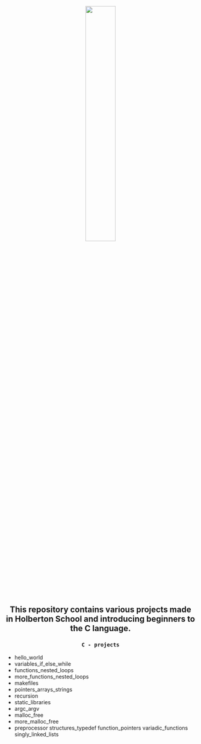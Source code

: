 <p align=center> <img align="" width="40%" src="https://upload.wikimedia.org/wikipedia/commons/thumb/3/35/The_C_Programming_Language_logo.svg/240px-The_C_Programming_Language_logo.svg.png" /> </p>

## <p align=center> This repository contains various projects made in Holberton School and introducing beginners to the C language.</p>

### <p align=center> `C - projects` </p>


- hello_world
- variables_if_else_while
- functions_nested_loops
- more_functions_nested_loops
- makefiles
- pointers_arrays_strings
- recursion
- static_libraries
- argc_argv
- malloc_free
- more_malloc_free
- preprocessor
structures_typedef
function_pointers
variadic_functions
singly_linked_lists
</p>
